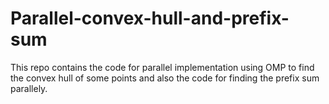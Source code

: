 # Parallel-convex-hull-and-prefix-sum
This repo contains the code for parallel implementation using OMP to find the convex hull of some points and also the code for finding the prefix sum parallely.
